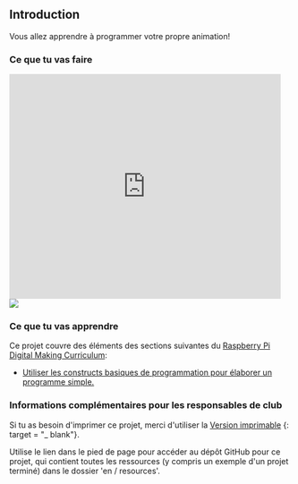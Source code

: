 ## Introduction

Vous allez apprendre à programmer votre propre animation!

### Ce que tu vas faire

<div class="scratch-preview">
  <iframe allowtransparency="true" width="485" height="402" src="https://scratch.mit.edu/projects/embed/26818098/?autostart=false" frameborder="0"></iframe>
  <img src="images/space-final.png">
</div>

### Ce que tu vas apprendre

Ce projet couvre des éléments des sections suivantes du [Raspberry Pi Digital Making Curriculum](http://rpf.io/curriculum):

+ [Utiliser les constructs basiques de programmation pour élaborer un programme simple.](https://www.raspberrypi.org/curriculum/programming/creator)

### Informations complémentaires pour les responsables de club

Si tu as besoin d'imprimer ce projet, merci d'utiliser la [Version imprimable](https://projects.raspberrypi.org/en/projects/lost-in-space/print) {: target = "_ blank"}.

Utilise le lien dans le pied de page pour accéder au dépôt GitHub pour ce projet, qui contient toutes les ressources (y compris un exemple d'un projet terminé) dans le dossier 'en / resources'.